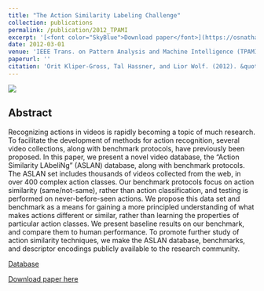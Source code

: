 ```yaml
---
title: "The Action Similarity Labeling Challenge"
collection: publications
permalink: /publication/2012_TPAMI
excerpt: '[<font color="SkyBlue">Download paper</font>](https://osnathassner.github.io/talhassner/files/ActionSimilarityLabelingChallenge_TPAMI_2012.pdf)'
date: 2012-03-01
venue: 'IEEE Trans. on Pattern Analysis and Machine Intelligence (TPAMI), 34(3)'
paperurl: ''
citation: 'Orit Kliper-Gross, Tal Hassner, and Lior Wolf. (2012). &quot;The Action Similarity Labeling Challenge.&quot; <i>IEEE Trans. on Pattern Analysis and Machine Intelligence (TPAMI), 34(3)</i>.'
---
```


<img src='https://osnathassner.github.io/talhassner/images/Action Similarity Labeling Challenge - Icon.jpg'>

Abstract
------
Recognizing actions in videos is rapidly becoming a topic of much research. To facilitate the development of methods for action recognition, several video collections, along with benchmark protocols, have previously been proposed. In this paper, we present a novel video database, the “Action Similarity LAbeliNg” (ASLAN) database, along with benchmark protocols. The ASLAN set includes thousands of videos collected from the web, in over 400 complex action classes. Our benchmark protocols focus on action similarity (same/not-same), rather than action classification, and testing is performed on never-before-seen actions. We propose this data set and benchmark as a means for gaining a more principled understanding of what makes actions different or similar, rather than learning the properties of particular action classes. We present baseline results on our benchmark, and compare them to human performance. To promote further study of action similarity techniques, we make the ASLAN database, benchmarks, and descriptor encodings publicly available to the research community.


[Database](https://www.openu.ac.il/home/hassner/data/ASLAN/ASLAN.html)

[Download paper here](https://osnathassner.github.io/talhassner/files/ActionSimilarityLabelingChallenge_TPAMI_2012.pdf)

